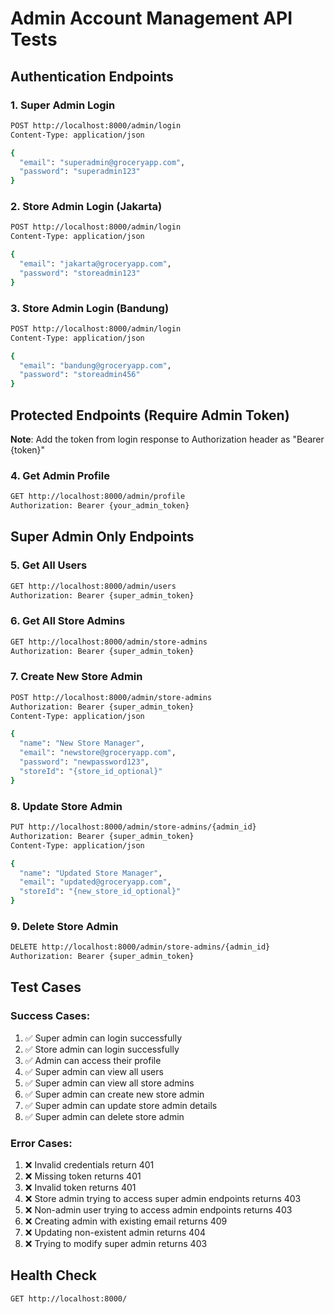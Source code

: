 # Admin Account Management API Tests

## Authentication Endpoints

### 1. Super Admin Login
```bash
POST http://localhost:8000/admin/login
Content-Type: application/json

{
  "email": "superadmin@groceryapp.com",
  "password": "superadmin123"
}
```

### 2. Store Admin Login (Jakarta)
```bash
POST http://localhost:8000/admin/login
Content-Type: application/json

{
  "email": "jakarta@groceryapp.com",
  "password": "storeadmin123"
}
```

### 3. Store Admin Login (Bandung)
```bash
POST http://localhost:8000/admin/login
Content-Type: application/json

{
  "email": "bandung@groceryapp.com",
  "password": "storeadmin456"
}
```

## Protected Endpoints (Require Admin Token)

**Note**: Add the token from login response to Authorization header as "Bearer {token}"

### 4. Get Admin Profile
```bash
GET http://localhost:8000/admin/profile
Authorization: Bearer {your_admin_token}
```

## Super Admin Only Endpoints

### 5. Get All Users
```bash
GET http://localhost:8000/admin/users
Authorization: Bearer {super_admin_token}
```

### 6. Get All Store Admins
```bash
GET http://localhost:8000/admin/store-admins
Authorization: Bearer {super_admin_token}
```

### 7. Create New Store Admin
```bash
POST http://localhost:8000/admin/store-admins
Authorization: Bearer {super_admin_token}
Content-Type: application/json

{
  "name": "New Store Manager",
  "email": "newstore@groceryapp.com",
  "password": "newpassword123",
  "storeId": "{store_id_optional}"
}
```

### 8. Update Store Admin
```bash
PUT http://localhost:8000/admin/store-admins/{admin_id}
Authorization: Bearer {super_admin_token}
Content-Type: application/json

{
  "name": "Updated Store Manager",
  "email": "updated@groceryapp.com",
  "storeId": "{new_store_id_optional}"
}
```

### 9. Delete Store Admin
```bash
DELETE http://localhost:8000/admin/store-admins/{admin_id}
Authorization: Bearer {super_admin_token}
```

## Test Cases

### Success Cases:
1. ✅ Super admin can login successfully
2. ✅ Store admin can login successfully  
3. ✅ Admin can access their profile
4. ✅ Super admin can view all users
5. ✅ Super admin can view all store admins
6. ✅ Super admin can create new store admin
7. ✅ Super admin can update store admin details
8. ✅ Super admin can delete store admin

### Error Cases:
1. ❌ Invalid credentials return 401
2. ❌ Missing token returns 401
3. ❌ Invalid token returns 401
4. ❌ Store admin trying to access super admin endpoints returns 403
5. ❌ Non-admin user trying to access admin endpoints returns 403
6. ❌ Creating admin with existing email returns 409
7. ❌ Updating non-existent admin returns 404
8. ❌ Trying to modify super admin returns 403

## Health Check
```bash
GET http://localhost:8000/
```
